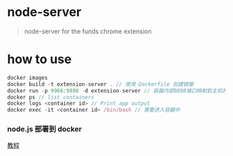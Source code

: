 # node-server

> node-server for the funds chrome extension

# how to use

```javascript
docker images
docker build -t extension-server . // 使用 Dockerfile 创建镜像
docker run -p 9966:9898 -d extension-server // 容器内部9898端口映射到主机的9966端口
docker ps // list containers
docker logs <container id> // Print app output
docker exec -it <container id> /bin/bash // 需要进入容器中
```

### node.js 部署到 docker

[教程](https://nodejs.org/en/docs/guides/nodejs-docker-webapp/)
